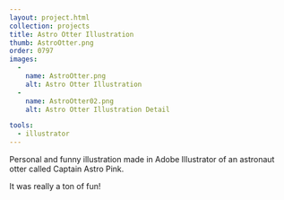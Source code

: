 ```yaml
---
layout: project.html
collection: projects
title: Astro Otter Illustration
thumb: AstroOtter.png
order: 0797
images:
  -
    name: AstroOtter.png
    alt: Astro Otter Illustration
  -
    name: AstroOtter02.png
    alt: Astro Otter Illustration Detail

tools:
  - illustrator
---
```


Personal and funny illustration made in Adobe Illustrator of an astronaut otter
called Captain Astro Pink.

It was really a ton of fun!

